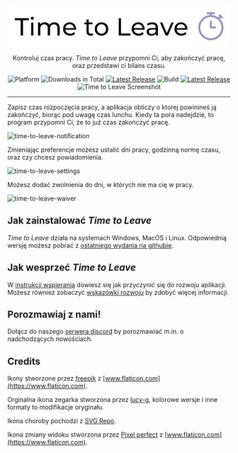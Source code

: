 <div align="center">
  <img src="../assets/timetoleave.png" alt="Time to Leave Logo">

  <p>Kontroluj czas pracy. <i>Time to Leave</i> przypomni Ci, aby zakończyć pracę, oraz przedstawi ci bilans czasu. </p>

<img src="https://img.shields.io/badge/platforms-Windows%20%7C%20MacOS%20%7C%20Linux-green" alt="Platform">
<img src="https://img.shields.io/github/downloads/thamara/time-to-leave/total" alt="Downloads in Total">
<a href="https://github.com/thamara/time-to-leave/releases/tag/v.1.5.5"><img src="https://img.shields.io/github/v/release/thamara/time-to-leave" alt="Latest Release"></a>
<img src="https://img.shields.io/github/workflow/status/thamara/time-to-leave/Code%20Coverage" alt="Build">
<a href="http://makeapullrequest.com/"><img src="https://img.shields.io/badge/PRs-welcome-purple" alt="Latest Release"></a>

   <br/>

  <img src="https://user-images.githubusercontent.com/3754225/94519528-4e549900-0248-11eb-8872-b6fb2d47f43c.jpg" alt="Time to Leave Screenshot">

  <br/>

</div>

---

Zapisz czas rozpoczęcia pracy, a aplikacja obliczy o ktorej powinineś ją zakończyć, biorąc pod uwagę czas lunchu. Kiedy ta pora nadejdzie, to program przypomni Ci, że to już czas zakończyć pracę.

![time-to-leave-notification](https://user-images.githubusercontent.com/3754225/94519526-4dbc0280-0248-11eb-9738-ffae936cfa4a.jpg)

Zmieniając preferencje możesz ustalić dni pracy, godzinną normę czasu, oraz czy chcesz powiadomienia.

![time-to-leave-settings](https://user-images.githubusercontent.com/3754225/94519531-4eed2f80-0248-11eb-9303-78f9abe69201.jpg)

Możesz dodać zwolnienia do dni, w których nie ma cię w pracy.

![time-to-leave-waiver](https://user-images.githubusercontent.com/3754225/94762058-4e79a380-03c4-11eb-8f28-1c480dbf8b5c.png)

## Jak zainstalować _Time to Leave_

_Time to Leave_ działa na systemach Windows, MacOS i Linux. Odpowiednią wersję możesz pobrać z [ostatniego wydania na githubie](https://github.com/thamara/time-to-leave/releases/tag/v.1.5.5).

## Jak wesprzeć _Time to Leave_

W [instrukcji wspierania](../CONTRIBUTING.md) dowiesz się jak przyczynić się do rozwoju aplikacji.
Możesz również zobaczyć [wskazówki rozwoju](../DEVELOPMENT.md) by zdobyć więcej informacji.

## Porozmawiaj z nami!

Dołącz do naszego [serwera discord](https://discord.gg/P3KkEF5) by porozmawiać m.in. o nadchodzących nowościach.

## Credits

Ikony stworzone przez [freepik](https://www.flaticon.com/authors/freepik) z [www.flaticon.com](https://www.flaticon.com).

Orginalna ikona zegarka stworzona przez [lucy-g](https://icon-icons.com/icon/timer/121243), kolorowe wersje i inne formaty to modifikacje oryginału.

Ikona choroby pochodzi z [SVG Repo](https://www.svgrepo.com/svg/271898/sick).

Ikona zmiany widoku stworzona przez [Pixel perfect](https://www.flaticon.com/authors/pixel-perfect) z [www.flaticon.com](https://www.flaticon.com).